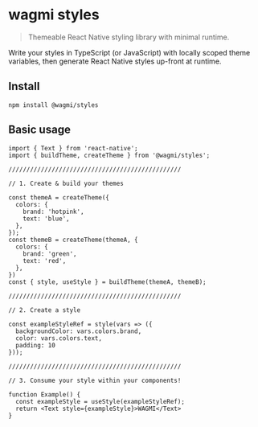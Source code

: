 # wagmi styles

> Themeable React Native styling library with minimal runtime.

Write your styles in TypeScript (or JavaScript) with locally scoped theme variables, then generate React Native styles up-front at runtime.

## Install

```
npm install @wagmi/styles
```

## Basic usage

```tsx
import { Text } from 'react-native';
import { buildTheme, createTheme } from '@wagmi/styles';

////////////////////////////////////////////////

// 1. Create & build your themes

const themeA = createTheme({
  colors: {
    brand: 'hotpink',
    text: 'blue',
  },
});
const themeB = createTheme(themeA, {
  colors: {
    brand: 'green',
    text: 'red',
  },
})
const { style, useStyle } = buildTheme(themeA, themeB);

////////////////////////////////////////////////

// 2. Create a style

const exampleStyleRef = style(vars => ({
  backgroundColor: vars.colors.brand,
  color: vars.colors.text,
  padding: 10
}));

////////////////////////////////////////////////

// 3. Consume your style within your components!

function Example() {
  const exampleStyle = useStyle(exampleStyleRef);  
  return <Text style={exampleStyle}>WAGMI</Text>
}
```

